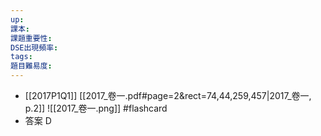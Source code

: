 ```yaml
---
up: 
課本: 
課題重要性: 
DSE出現頻率: 
tags: 
題目難易度:
---
```


* [[2017P1Q1]]
[[2017_卷一.pdf#page=2&rect=74,44,259,457|2017_卷一, p.2]] 
![[2017_卷一.png]] #flashcard
* 答案 D
<!--ID: 1730771687080-->
